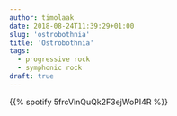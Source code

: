 ```yaml
---
author: timolaak
date: 2018-08-24T11:39:29+01:00
slug: 'ostrobothnia'
title: 'Ostrobothnia'
tags:
  - progressive rock
  - symphonic rock
draft: true
---
```


{{% spotify 5frcVlnQuQk2F3ejWoPI4R %}}
